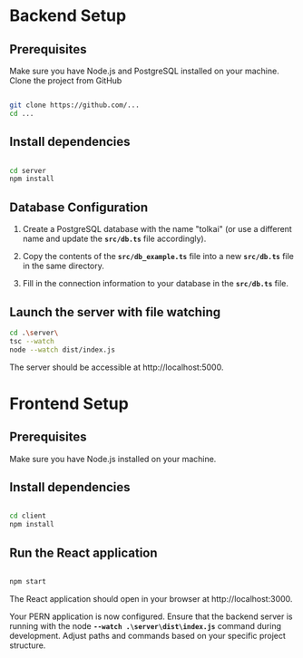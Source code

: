 # Backend Setup

## Prerequisites

Make sure you have Node.js and PostgreSQL installed on your machine.
Clone the project from GitHub

```bash

git clone https://github.com/...
cd ...
```

## Install dependencies

```bash

cd server
npm install
```

## Database Configuration

1. Create a PostgreSQL database with the name "tolkai" (or use a different name and update the **`src/db.ts`** file accordingly).

2. Copy the contents of the **`src/db_example.ts`** file into a new **`src/db.ts`** file in the same directory.

3. Fill in the connection information to your database in the **`src/db.ts`** file.

## Launch the server with file watching

```bash
cd .\server\
tsc --watch
node --watch dist/index.js
```

The server should be accessible at http://localhost:5000.

# Frontend Setup

## Prerequisites

Make sure you have Node.js installed on your machine.

## Install dependencies

```bash

cd client
npm install
```

## Run the React application

```bash

npm start
```

The React application should open in your browser at http://localhost:3000.

Your PERN application is now configured. Ensure that the backend server is running with the node **`--watch .\server\dist\index.js`** command during development. Adjust paths and commands based on your specific project structure.
